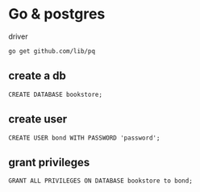# Go & postgres

driver

```
go get github.com/lib/pq
```

## create a db

```
CREATE DATABASE bookstore;
```

## create user

```
CREATE USER bond WITH PASSWORD 'password';
```

## grant privileges

```
GRANT ALL PRIVILEGES ON DATABASE bookstore to bond;
```
